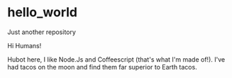 # hello_world
Just another repository

Hi Humans!

Hubot here, I like Node.Js and Coffeescript (that's what I'm made of!).
I've had tacos on the moon and find them far superior to Earth tacos.
